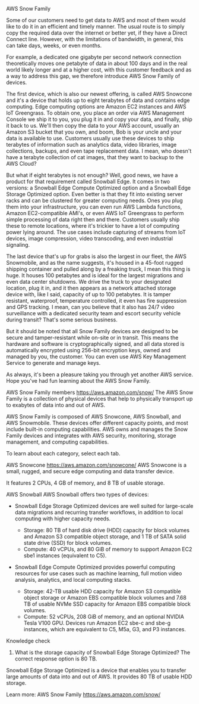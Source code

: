 AWS Snow Family

Some of our customers need to get data to AWS and most of them would like to do it in an efficient and timely manner. The usual route is to simply copy the required data over the internet or better yet, if they have a Direct Connect line. However, with the limitations of bandwidth, in general, this can take days, weeks, or even months. 

For example, a dedicated one gigabyte per second network connection theoretically moves one petabyte of data in about 100 days and in the real world likely longer and at a higher cost, with this customer feedback and as a way to address this gap, we therefore introduce AWS Snow Family of devices. 

The first device, which is also our newest offering, is called AWS Snowcone and it's a device that holds up to eight terabytes of data and contains edge computing. Edge computing options are Amazon EC2 instances and AWS IoT Greengrass. To obtain one, you place an order via AWS Management Console we ship it to you, you plug it in and copy your data, and finally, ship it back to us. We'll then copy the data to your AWS account, usually an Amazon S3 bucket that you own, and boom, Bob is your uncle and your data is available to use. Customers usually use these devices to ship terabytes of information such as analytics data, video libraries, image collections, backups, and even tape replacement data. I mean, who doesn't have a terabyte collection of cat images, that they want to backup to the AWS Cloud? 

But what if eight terabytes is not enough? Well, good news, we have a product for that requirement called Snowball Edge. It comes in two versions: a Snowball Edge Compute Optimized option and a Snowball Edge Storage Optimized option. Even better is that they fit into existing server racks and can be clustered for greater computing needs. Ones you plug them into your infrastructure, you can even run AWS Lambda functions, Amazon EC2-compatible AMI's, or even AWS IoT Greengrass to perform simple processing of data right then and there. Customers usually ship these to remote locations, where it's trickier to have a lot of computing power lying around. The use cases include capturing of streams from IoT devices, image compression, video transcoding, and even industrial signaling. 

The last device that's up for grabs is also the largest in our fleet, the AWS Snowmobile, and as the name suggests, it's housed in a 45-foot rugged shipping container and pulled along by a freaking truck, I mean this thing is huge. It houses 100 petabytes and is ideal for the largest migrations and even data center shutdowns. We drive the truck to your designated location, plug it in, and it then appears as a network attached storage device with, like I said, capacity of up to 100 petabytes. It is tamper resistant, waterproof, temperature controlled, it even has fire suppression and GPS tracking. I mean, can you believe that it also has 24/7 video surveillance with a dedicated security team and escort security vehicle during transit? That's some serious business. 

But it should be noted that all Snow Family devices are designed to be secure and tamper-resistant while on-site or in transit. This means the hardware and software is cryptographically signed, and all data stored is automatically encrypted using 256-bit encryption keys, owned and managed by you, the customer. You can even use AWS Key Management Service to generate and manage keys. 

As always, it's been a pleasure taking you through yet another AWS service. Hope you've had fun learning about the AWS Snow Family.





AWS Snow Family members
https://aws.amazon.com/snow/
The AWS Snow Family is a collection of physical devices that help to physically transport up to exabytes of data into and out of AWS. 

AWS Snow Family is composed of AWS Snowcone, AWS Snowball, and AWS Snowmobile. 
These devices offer different capacity points, and most include built-in computing capabilities. AWS owns and manages the Snow Family devices and integrates with AWS security, monitoring, storage management, and computing capabilities.  

To learn about each category, select each tab.

AWS Snowcone 
https://aws.amazon.com/snowcone/
AWS Snowcone is a small, rugged, and secure edge computing and data transfer device. 

It features 2 CPUs, 4 GB of memory, and 8 TB of usable storage.


AWS Snowball 
AWS Snowball offers two types of devices:
- Snowball Edge Storage Optimized devices are well suited for large-scale data migrations and recurring transfer workflows, in addition to local computing with higher capacity needs. 
    -   Storage: 80 TB of hard disk drive (HDD) capacity for block volumes and Amazon S3 compatible object storage, and 1 TB of SATA solid state drive (SSD) for block volumes. 
    -   Compute: 40 vCPUs, and 80 GiB of memory to support Amazon EC2 sbe1 instances (equivalent to C5).

- Snowball Edge Compute Optimized provides powerful computing resources for use cases such as machine learning, full motion video analysis, analytics, and local computing stacks. 
    -   Storage: 42-TB usable HDD capacity for Amazon S3 compatible object storage or Amazon EBS compatible block volumes and 7.68 TB of usable NVMe SSD capacity for Amazon EBS compatible block volumes. 
    -   Compute: 52 vCPUs, 208 GiB of memory, and an optional NVIDIA Tesla V100 GPU. Devices run Amazon EC2 sbe-c and sbe-g instances, which are equivalent to C5, M5a, G3, and P3 instances.



Knowledge check
1) What is the storage capacity of Snowball Edge Storage Optimized?
The correct response option is 80 TB.
 
Snowball Edge Storage Optimized is a device that enables you to transfer large amounts of data into and out of AWS. It provides 80 TB of usable HDD storage.

Learn more:
AWS Snow Family
https://aws.amazon.com/snow/
